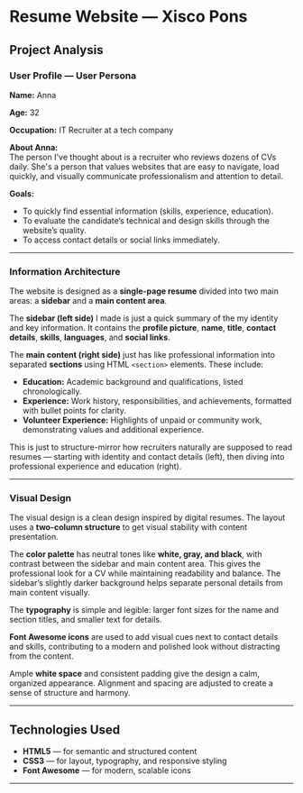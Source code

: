 # Resume Website — Xisco Pons

## Project Analysis

### User Profile — User Persona

**Name:** Anna 

**Age:** 32  

**Occupation:** IT Recruiter at a tech company  

**About Anna:**  
The person I've thought about is a recruiter who reviews dozens of CVs daily. She's a person that values websites that are easy to navigate, load quickly, and visually communicate professionalism and attention to detail.  

**Goals:**  
- To quickly find essential information (skills, experience, education).  
- To evaluate the candidate’s technical and design skills through the website’s quality.  
- To access contact details or social links immediately.  
---

### Information Architecture

The website is designed as a **single-page resume** divided into two main areas: a **sidebar** and a **main content area**.

The **sidebar (left side)** I made is just a quick summary of the my identity and key information. It contains the **profile picture**, **name**, **title**, **contact details**, **skills**, **languages**, and **social links**.

The **main content (right side)** just has like professional information into separated **sections** using HTML `<section>` elements. These include:  

- **Education:** Academic background and qualifications, listed chronologically.  
- **Experience:** Work history, responsibilities, and achievements, formatted with bullet points for clarity.  
- **Volunteer Experience:** Highlights of unpaid or community work, demonstrating values and additional experience.  

This is just to structure-mirror how recruiters naturally are supposed to read resumes — starting with identity and contact details (left), then diving into professional experience and education (right).

---

### Visual Design

The visual design is a clean design inspired by digital resumes. The layout uses a **two-column structure** to get visual stability with content presentation.  

The **color palette** has neutral tones like **white, gray, and black**, with contrast between the sidebar and main content area. This gives the professional look  for a CV while maintaining readability and balance. The sidebar’s slightly darker background helps separate personal details from main content visually.  

The **typography** is simple and legible: larger font sizes for the name and section titles, and smaller text for details.

**Font Awesome icons** are used to add visual cues next to contact details and skills, contributing to a modern and polished look without distracting from the content.  

Ample **white space** and consistent padding give the design a calm, organized appearance. Alignment and spacing are adjusted to create a sense of structure and harmony.  

---

## Technologies Used

- **HTML5** — for semantic and structured content  
- **CSS3** — for layout, typography, and responsive styling  
- **Font Awesome** — for modern, scalable icons  

---
